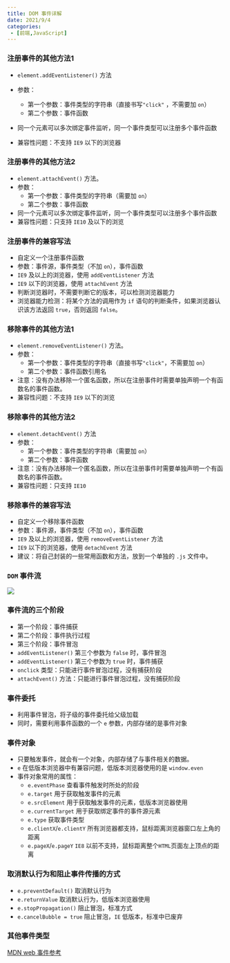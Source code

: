 ```yaml
---
title: DOM 事件详解
date: 2021/9/4
categories:
 - [前端,JavaScript]
---
```


### 注册事件的其他方法1

- `element.addEventListener()` 方法

- 参数：
  - 第一个参数：事件类型的字符串（直接书写`"click"` ，不需要加 `on`）
  - 第二个参数：事件函数
- 同一个元素可以多次绑定事件监听，同一个事件类型可以注册多个事件函数
- 兼容性问题：不支持 `IE9` 以下的浏览器

### 注册事件的其他方法2

- `element.attachEvent()` 方法。
- 参数：
  - 第一个参数：事件类型的字符串（需要加 `on`）
  - 第二个参数：事件函数
- 同一个元素可以多次绑定事件监听，同一个事件类型可以注册多个事件函数
- 兼容性问题：只支持 `IE10` 及以下的浏览

### 注册事件的兼容写法

- 自定义一个注册事件函数
- 参数：事件源，事件类型（不加 `on`），事件函数
- `IE9` 及以上的浏览器，使用 `addEventListener` 方法
- `IE9` 以下的浏览器，使用 `attachEvent` 方法
- 判断浏览器时，不需要判断它的版本，可以检测浏览器能力
- 浏览器能力检测：将某个方法的调用作为 `if` 语句的判断条件，如果浏览器认识该方法返回 `true`，否则返回 `false`。

### 移除事件的其他方法1

- `element.removeEventListener()` 方法。
- 参数：
  - 第一个参数：事件类型的字符串（直接书写`"click"`，不需要加 `on`）
  - 第二个参数：事件函数引用名
- 注意：没有办法移除一个匿名函数，所以在注册事件时需要单独声明一个有函数名的事件函数。 
- 兼容性问题：不支持 `IE9` 以下的浏览

### 移除事件的其他方法2

- `element.detachEvent()` 方法
- 参数：
  - 第一个参数：事件类型的字符串（需要加 `on`）
  - 第二个参数：事件函数
- 注意：没有办法移除一个匿名函数，所以在注册事件时需要单独声明一个有函数名的事件函数。 
- 兼容性问题：只支持 `IE10`

### 移除事件的兼容写法

- 自定义一个移除事件函数
- 参数：事件源，事件类型（不加 `on`），事件函数
- `IE9` 及以上的浏览器，使用 `removeEventListener` 方法
- `IE9` 以下的浏览器，使用 `detachEvent` 方法
- 建议：将自己封装的一些常用函数和方法，放到一个单独的 `.js` 文件中。

### `DOM` 事件流

![](https://pic.imgdb.cn/item/61b064942ab3f51d912a77b1.png)

### 事件流的三个阶段

- 第一个阶段：事件捕获
- 第二个阶段：事件执行过程
- 第三个阶段：事件冒泡
- `addEventListener()` 第三个参数为 `false` 时，事件冒泡
- `addEventListener()` 第三个参数为 `true` 时，事件捕获
- `onclick` 类型：只能进行事件冒泡过程，没有捕获阶段
- `attachEvent()` 方法：只能进行事件冒泡过程，没有捕获阶段

### 事件委托

- 利用事件冒泡，将子级的事件委托给父级加载
- 同时，需要利用事件函数的一个 `e` 参数，内部存储的是事件对象

### 事件对象

- 只要触发事件，就会有一个对象，内部存储了与事件相关的数据。
- `e` 在低版本浏览器中有兼容问题，低版本浏览器使用的是 `window.even`
- 事件对象常用的属性：
  - `e.eventPhase` 查看事件触发时所处的阶段
  - `e.target` 用于获取触发事件的元素
  - `e.srcElement` 用于获取触发事件的元素，低版本浏览器使用
  - `e.currentTarget` 用于获取绑定事件的事件源元素
  - `e.type` 获取事件类型
  - `e.clientX`/`e.clientY` 所有浏览器都支持，鼠标距离浏览器窗口左上角的距离 
  - `e.pageX`/`e.pageY` `IE8` 以前不支持，鼠标距离整个`HTML`页面左上顶点的距离

### 取消默认行为和阻止事件传播的方式

- `e.preventDefault()` 取消默认行为
- `e.returnValue` 取消默认行为，低版本浏览器使用
- `e.stopPropagation()` 阻止冒泡，标准方式
- `e.cancelBubble = true` 阻止冒泡，`IE` 低版本，标准中已废弃

### 其他事件类型

 [MDN web 事件参考](https://developer.mozilla.org/zh-CN/docs/Web/Events)

